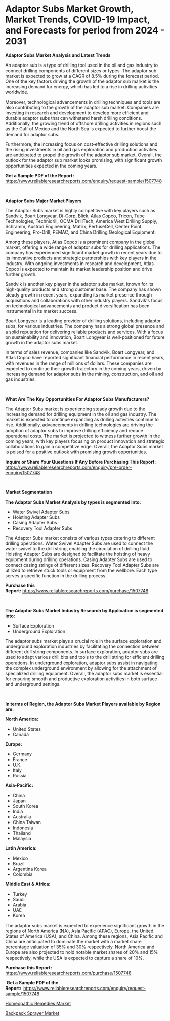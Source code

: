 <p><h1>Adaptor Subs Market Growth, Market Trends, COVID-19 Impact, and Forecasts for period from 2024 - 2031</h1></p><p><strong>Adaptor Subs Market Analysis and Latest Trends</strong></p>
<p><p>An adaptor sub is a type of drilling tool used in the oil and gas industry to connect drilling components of different sizes or types. The adaptor sub market is expected to grow at a CAGR of 8.5% during the forecast period. One of the key factors driving the growth of the adaptor sub market is the increasing demand for energy, which has led to a rise in drilling activities worldwide.</p><p>Moreover, technological advancements in drilling techniques and tools are also contributing to the growth of the adaptor sub market. Companies are investing in research and development to develop more efficient and durable adaptor subs that can withstand harsh drilling conditions. Additionally, the growing trend of offshore drilling activities in regions such as the Gulf of Mexico and the North Sea is expected to further boost the demand for adaptor subs.</p><p>Furthermore, the increasing focus on cost-effective drilling solutions and the rising investments in oil and gas exploration and production activities are anticipated to propel the growth of the adaptor sub market. Overall, the outlook for the adaptor sub market looks promising, with significant growth opportunities expected in the coming years.</p></p>
<p><strong>Get a Sample PDF of the Report:&nbsp;</strong> <a href="https://www.reliableresearchreports.com/enquiry/request-sample/1507748">https://www.reliableresearchreports.com/enquiry/request-sample/1507748</a></p>
<p>&nbsp;</p>
<p><strong>Adaptor Subs Major Market Players</strong></p>
<p><p>The Adaptor Subs market is highly competitive with key players such as Sandvik, Boart Longyear, Di-Corp, Blick, Atlas Copco, Tricon, Tube Technologies, Technidrill, OCMA DrillTech, America West Drilling Supply, Schramm, Austrod Engineering, Matrix, PerfuseCell, Center Point Engineering, Pro-Drill, PEMAC, and China Drilling Geological Equipment.</p><p>Among these players, Atlas Copco is a prominent company in the global market, offering a wide range of adaptor subs for drilling applications. The company has experienced significant market growth in recent years due to its innovative products and strategic partnerships with key players in the industry. With ongoing investments in research and development, Atlas Copco is expected to maintain its market leadership position and drive further growth.</p><p>Sandvik is another key player in the adaptor subs market, known for its high-quality products and strong customer base. The company has shown steady growth in recent years, expanding its market presence through acquisitions and collaborations with other industry players. Sandvik's focus on technological advancements and product diversification has been instrumental in its market success.</p><p>Boart Longyear is a leading provider of drilling solutions, including adaptor subs, for various industries. The company has a strong global presence and a solid reputation for delivering reliable products and services. With a focus on sustainability and innovation, Boart Longyear is well-positioned for future growth in the adaptor subs market.</p><p>In terms of sales revenue, companies like Sandvik, Boart Longyear, and Atlas Copco have reported significant financial performance in recent years, with revenues in the range of millions of dollars. These companies are expected to continue their growth trajectory in the coming years, driven by increasing demand for adaptor subs in the mining, construction, and oil and gas industries.</p></p>
<p>&nbsp;</p>
<p><strong>What Are The Key Opportunities For Adaptor Subs Manufacturers?</strong></p>
<p><p>The Adaptor Subs market is experiencing steady growth due to the increasing demand for drilling equipment in the oil and gas industry. The market is expected to continue expanding as drilling activities continue to rise. Additionally, advancements in drilling technologies are driving the adoption of adaptor subs to improve drilling efficiency and reduce operational costs. The market is projected to witness further growth in the coming years, with key players focusing on product innovation and strategic collaborations to gain a competitive edge. Overall, the Adaptor Subs market is poised for a positive outlook with promising growth opportunities.</p></p>
<p><strong>Inquire or Share Your Questions If Any Before Purchasing This Report:</strong> <a href="https://www.reliableresearchreports.com/enquiry/pre-order-enquiry/1507748">https://www.reliableresearchreports.com/enquiry/pre-order-enquiry/1507748</a></p>
<p>&nbsp;</p>
<p><strong>Market Segmentation</strong></p>
<p><strong>The Adaptor Subs Market Analysis by types is segmented into:</strong></p>
<p><ul><li>Water Swivel Adapter Subs</li><li>Hoisting Adapter Subs</li><li>Casing Adapter Subs</li><li>Recovery Tool Adapter Subs</li></ul></p>
<p><p>The Adaptor Subs market consists of various types catering to different drilling operations. Water Swivel Adapter Subs are used to connect the water swivel to the drill string, enabling the circulation of drilling fluid. Hoisting Adapter Subs are designed to facilitate the hoisting of heavy equipment during drilling operations. Casing Adapter Subs are used to connect casing strings of different sizes. Recovery Tool Adapter Subs are utilized to retrieve stuck tools or equipment from the wellbore. Each type serves a specific function in the drilling process.</p></p>
<p><strong>Purchase this Report:&nbsp;</strong><a href="https://www.reliableresearchreports.com/purchase/1507748">https://www.reliableresearchreports.com/purchase/1507748</a></p>
<p>&nbsp;</p>
<p><strong>The Adaptor Subs Market Industry Research by Application is segmented into:</strong></p>
<p><ul><li>Surface Exploration</li><li>Underground Exploration</li></ul></p>
<p><p>The adaptor subs market plays a crucial role in the surface exploration and underground exploration industries by facilitating the connection between different drill string components. In surface exploration, adaptor subs are used to adapt various drill bits and tools to the drill string for efficient drilling operations. In underground exploration, adaptor subs assist in navigating the complex underground environment by allowing for the attachment of specialized drilling equipment. Overall, the adaptor subs market is essential for ensuring smooth and productive exploration activities in both surface and underground settings.</p></p>
<p>&nbsp;</p>
<p><strong>In terms of Region, the Adaptor Subs Market Players available by Region are:</strong></p>
<p>
    <p> <strong> North America: </strong>
        <ul>
            <li>United States</li>
            <li>Canada</li>
        </ul>
        </p> 
    <p> <strong> Europe: </strong>
        <ul>
            <li>Germany</li>
            <li>France</li>
            <li>U.K.</li>
            <li>Italy</li>
            <li>Russia</li>
        </ul>
        </p> 
    <p> <strong> Asia-Pacific: </strong>
        <ul>
            <li>China</li>
            <li>Japan</li>
            <li>South Korea</li>
            <li>India</li>
            <li>Australia</li>
            <li>China Taiwan</li>
            <li>Indonesia</li>
            <li>Thailand</li>
            <li>Malaysia</li>
        </ul>
        </p> 
    <p> <strong> Latin America: </strong>
        <ul>
            <li>Mexico</li>
            <li>Brazil</li>
            <li>Argentina Korea</li>
            <li>Colombia</li>
        </ul>
        </p> 
    <p> <strong> Middle East & Africa: </strong>
        <ul>
            <li>Turkey</li>
            <li>Saudi</li>
            <li>Arabia</li>
            <li>UAE</li>
            <li>Korea</li>
        </ul>
    </p>
    </p>
<p><p>The adaptor subs market is expected to experience significant growth in the regions of North America (NA), Asia Pacific (APAC), Europe, the United States of America (USA), and China. Among these regions, Asia Pacific and China are anticipated to dominate the market with a market share percentage valuation of 35% and 30% respectively. North America and Europe are also projected to hold notable market shares of 20% and 15% respectively, while the USA is expected to capture a share of 10%.</p></p>
<p><strong>Purchase this Report: </strong><a href="https://www.reliableresearchreports.com/purchase/1507748">https://www.reliableresearchreports.com/purchase/1507748</a></p>
<p>&nbsp;<strong>Get a Sample PDF of the Report:&nbsp;&nbsp;</strong><a href="https://www.reliableresearchreports.com/enquiry/request-sample/1507748">https://www.reliableresearchreports.com/enquiry/request-sample/1507748</a></p>
<p><strong></strong></p>
<p><p><a href="https://issuu.com/reportprime-2/docs/homeopathic-remedies-market-size-2030.pptx">Homeopathic Remedies Market</a></p><p><a href="https://issuu.com/reportprime-2/docs/backpack-sprayer-market-size-2030.pptx">Backpack Sprayer Market</a></p></p>